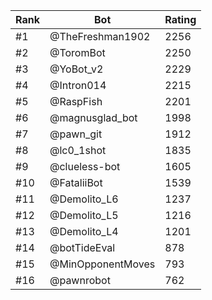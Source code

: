 Rank|Bot|Rating
---|---|---
#1|@TheFreshman1902|2256
#2|@ToromBot|2250
#3|@YoBot_v2|2229
#4|@Intron014|2215
#5|@RaspFish|2201
#6|@magnusglad_bot|1998
#7|@pawn_git|1912
#8|@lc0_1shot|1835
#9|@clueless-bot|1605
#10|@FataliiBot|1539
#11|@Demolito_L6|1237
#12|@Demolito_L5|1216
#13|@Demolito_L4|1201
#14|@botTideEval|878
#15|@MinOpponentMoves|793
#16|@pawnrobot|762

